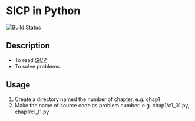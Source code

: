 # SICP in Python
[![Build Status](https://travis-ci.org/AkiraMisawa/sicp_in_python.svg?branch=master)](https://travis-ci.org/AkiraMisawa/sicp_in_python)
## Description
- To read [SICP](http://sicp.iijlab.net/fulltext/xcont.html)
- To solve problems
## Usage
1. Create a directory named the number of chapter.
    e.g. chap1
1. Make the name of source code as problem number.
    e.g. chap1/c1_01.py, chap1/c1_11.py
